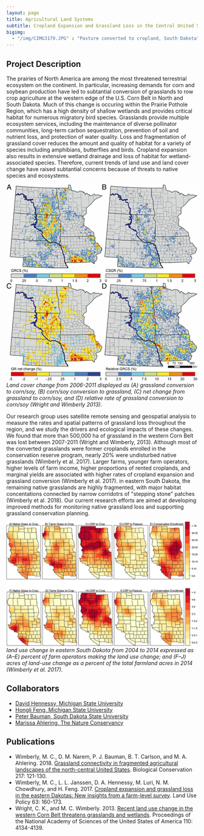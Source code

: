 ```yaml
---
layout: page
title: Agricultural Land Systems
subtitle: Cropland Expansion and Grassland Loss in the Central United States
bigimg: 
  - "/img/CIMG3179.JPG" : "Pasture converted to cropland, South Dakota"
---
```


## Project Description

The prairies of North America are among the most threatened terrestrial ecosystem on the continent. In particular, increasing demands for corn and soybean production have led to subtantial conversion of grasslands to row crop agriculture at the western edge of the U.S. Corn Belt in North and South Dakota. Much of this change is occuring within the Prairie Pothole Region, which has a high density of shallow wetlands and provides critical habitat for numerous migratory bird species. Grasslands provide multiple ecosystem services, including the maintenance of diverse pollinator communities, long-term carbon sequestration, prevention of soil and nutrient loss, and protection of water quality. Loss and fragmentation of grassland cover reduces the amount and quality of habitat for a variety of species including amphibians, butterflies and birds. Cropland expansion also results in extensive wetland drainage and loss of habitat for wetland-associated species. Therefore, current trends of land use and land cover change have raised subtantial concerns because of threats to native species and ecosystems. 

![Grassland Loss Maps](/img/WW13_F2.jpg)<br/>
*Land cover change from 2006-2011 displayed as (A) grassland conversion to corn/soy, (B) corn/soy conversion to grassland, (C) net change from grassland to corn/soy, and (D) relative rate of grassland conversion to corn/soy (Wright and Wimberly 2013).*

Our research group uses satellite remote sensing and geospatial analysis to measure the rates and spatial patterns of grassland loss throughout the region, and we  study the drivers and ecological impacts of these changes. We found that more than 500,000 ha of grassland in the western Corn Belt was lost between 2007-2011 (Wright and Wimberly, 2013). Although most of the converted grasslands were former croplands enrolled in the conservation reserve program, nearly 20% were undisturbed native grasslands (Wimberly et al. 2017). Larger farms, younger farm operators, higher levels of farm income, higher proportions of rented croplands, and marginal yields are associated with higher rates of cropland expansion and grassland conversion (Wimberly et al. 2017). in eastern South Dakota, the remaining native grasslands are highly fragmented, with major habitat concentations connected by narrow corridotrs of "stepping stone" patches (Wimberly et al. 2018). Our current research efforts are aimed at developing improved methods for monitoring native grassland loss and supporting grassland conservation planning.

![Land Use Change Maps](/img/WEA17_F6SM.jpg)<br/>
*land use change in eastern South Dakota from 2004 to 2014 expressed as (A–E) percent of farm operators making the land use change; and (F–J) acres of land-use change as a percent of the total farmland acres in 2014 (Wimberly et al. 2017).*

## Collaborators

* [David Hennessy, Michigan State University](https://www.canr.msu.edu/people/david_hennessy)
* [Hongli Feng, Michigan State University](https://www.canr.msu.edu/people/hongli_feng)
* [Peter Bauman, South Dakota State University](https://www.sdstate.edu/directory/peter-bauman)
* [Marissa Ahlering, The Nature Conservancy](https://www.researchgate.net/profile/Marissa_Ahlering)

## Publications

* Wimberly, M. C., D. M. Narem, P. J. Bauman, B. T. Carlson, and M. A. Ahlering. 2018. [Grassland connectivity in fragmented agricultural landscapes of the north-central United States](https://www.sciencedirect.com/science/article/pii/S0006320717311308). Biological Conservation 217: 121-130.
* Wimberly, M. C., L. L. Janssen, D. A. Hennessy, M. Luri, N. M. Chowdhury, and H. Feng. 2017. [Cropland expansion and grassland loss in the eastern Dakotas: New insights from a farm-level survey](https://www.sciencedirect.com/science/article/pii/S0264837716310857). Land Use Policy 63: 160-173.
* Wright, C. K., and M. C. Wimberly. 2013. [Recent land use change in the western Corn Belt threatens grasslands and wetlands](http://www.pnas.org/content/110/10/4134). Proceedings of the National Academy of Sciences of the United States of America 110: 4134-4139. 
